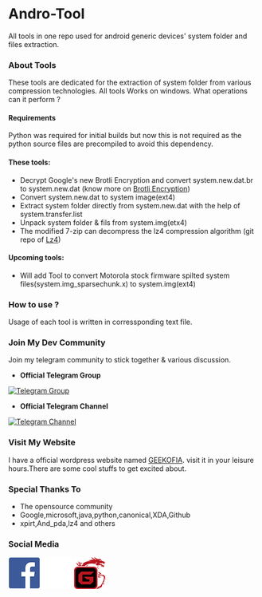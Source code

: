 # Andro-Tool
All tools in one repo used for android generic devices' system folder and files extraction.

### About Tools
These tools are dedicated for the extraction of system folder from various compression technologies.
All tools Works on windows.
What operations can it perform ?

#### Requirements
Python was required for initial builds but now this is not required as the python source files are precompiled to avoid this dependency.

#### These tools:
- Decrypt Google's new Brotli Encryption and convert system.new.dat.br to system.new.dat (know more on [Brotli Encryption](https://en.wikipedia.org/wiki/Brotli))
- Convert system.new.dat to system image(ext4)
- Extract system folder directly from system.new.dat with the help of system.transfer.list
- Unpack system folder & fils from system.img(etx4)
- The modified 7-zip can decompress the lz4 compression algorithm (git repo of [Lz4](https://github.com/lz4/lz4/))

#### Upcoming tools:
- Will add Tool to convert Motorola stock firmware spilted system files(system.img_sparsechunk.x) to system.img(ext4) 

### How to use ?
Usage of each tool is written in corressponding text file.

### Join My Dev Community
Join my telegram community to stick together & various discussion.

- **Official Telegram Group**

[![Telegram Group](http://icons.iconarchive.com/icons/froyoshark/enkel/128/Telegram-icon.png)](https://goo.gl/iEFPAh)

- **Official Telegram Channel**

[![Telegram Channel](http://icons.iconarchive.com/icons/froyoshark/enkel/128/Telegram-icon.png)](https://goo.gl/YaTQMi)

### Visit My Website
I have a official wordpress website named [GEEKOFIA](https://geekofia.wordpress.com).
visit it in your leisure hours.There are some cool stuffs to get excited about.

### Special Thanks To
- The opensource community
- Google,microsoft,java,python,canonical,XDA,Github
- xpirt,And_pda,lz4 and others

### Social Media

[![Facebook Logo](/tools/fblogo.png)](https://facebook.com/developerchandu) [![Geekofia Logo](/tools/geekofialogo.png)](https://geekofia.wordpress.com)

